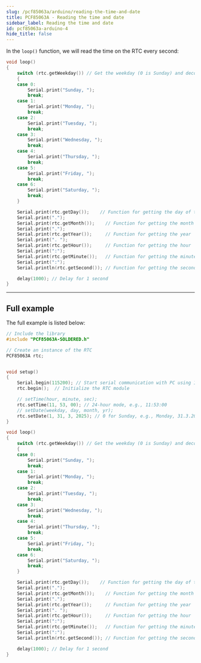 ```yaml
---
slug: /pcf85063a/arduino/reading-the-time-and-date
title: PCF85063A - Reading the time and date
sidebar_label: Reading the time and date
id: pcf85063a-arduino-4
hide_title: false
---
```


In the `loop()` function, we will read the time on the RTC every second:

```cpp
void loop()
{
    switch (rtc.getWeekday()) // Get the weekday (0 is Sunday) and decode to string
    {
    case 0:                   
        Serial.print("Sunday, ");
        break;
    case 1:
        Serial.print("Monday, ");
        break;
    case 2:
        Serial.print("Tuesday, ");
        break;
    case 3:
        Serial.print("Wednesday, ");
        break;
    case 4:
        Serial.print("Thursday, ");
        break;
    case 5:
        Serial.print("Friday, ");
        break;
    case 6:
        Serial.print("Saturday, ");
        break;
    }

    Serial.print(rtc.getDay());    // Function for getting the day of the month
    Serial.print(".");
    Serial.print(rtc.getMonth());    // Function for getting the month
    Serial.print(".");
    Serial.print(rtc.getYear());     // Function for getting the year
    Serial.print(". ");
    Serial.print(rtc.getHour());     // Function for getting the hour
    Serial.print(":");
    Serial.print(rtc.getMinute());   // Function for getting the minute
    Serial.print(":");
    Serial.println(rtc.getSecond()); // Function for getting the second

    delay(1000); // Delay for 1 second
}
```

<CenteredImage src="/img/pcf85063a/datetime.png" alt="Serial monitor date & time readings" caption="Serial monitor date & time readings" width="100%" />


<FunctionDocumentation
  functionName="rtc.getWeekday()"
  description="Returns the current weekday"
  returnDescription="uint8_t value, the current weekday id (0 for sunday, 6 for saturday)"
  parameters={[]}
/>

<FunctionDocumentation
  functionName="rtc.getDay()"
  description="Returns the current day"
  returnDescription="uint8_t value, the current day"
  parameters={[]}
/>

<FunctionDocumentation
  functionName="rtc.getMonth()"
  description="Returns the current month"
  returnDescription="uint8_t value, the current month"
  parameters={[]}
/>

<FunctionDocumentation
  functionName="rtc.getYear()"
  description="Returns the current year"
  returnDescription="uint16_t value, the current year"
  parameters={[]}
/>

<FunctionDocumentation
  functionName="rtc.getHour()"
  description="Returns the current hour"
  returnDescription="uint8_t value, the current hour"
  parameters={[]}
/>

<FunctionDocumentation
  functionName="rtc.getMinute()"
  description="Returns the current minute"
  returnDescription="uint8_t value, the current minutes"
  parameters={[]}
/>

<FunctionDocumentation
  functionName="rtc.getSecond()"
  description="Returns the current seconds"
  returnDescription="uint8_t value, the current hour"
  parameters={[]}
/>

---

## Full example 

The full example is listed below:

```cpp
// Include the library
#include "PCF85063A-SOLDERED.h"

// Create an instance of the RTC
PCF85063A rtc; 


void setup()
{
    Serial.begin(115200); // Start serial communication with PC using 115200 baud rate
    rtc.begin();  // Initialize the RTC module

    // setTime(hour, minute, sec);
    rtc.setTime(11, 53, 00); // 24-hour mode, e.g., 11:53:00
    // setDate(weekday, day, month, yr);
    rtc.setDate(1, 31, 3, 2025); // 0 for Sunday, e.g., Monday, 31.3.2025.
}

void loop()
{
    switch (rtc.getWeekday()) // Get the weekday (0 is Sunday) and decode to string
    {
    case 0:                   
        Serial.print("Sunday, ");
        break;
    case 1:
        Serial.print("Monday, ");
        break;
    case 2:
        Serial.print("Tuesday, ");
        break;
    case 3:
        Serial.print("Wednesday, ");
        break;
    case 4:
        Serial.print("Thursday, ");
        break;
    case 5:
        Serial.print("Friday, ");
        break;
    case 6:
        Serial.print("Saturday, ");
        break;
    }

    Serial.print(rtc.getDay());    // Function for getting the day of the month
    Serial.print(".");
    Serial.print(rtc.getMonth());    // Function for getting the month
    Serial.print(".");
    Serial.print(rtc.getYear());     // Function for getting the year
    Serial.print(". ");
    Serial.print(rtc.getHour());     // Function for getting the hour
    Serial.print(":");
    Serial.print(rtc.getMinute());   // Function for getting the minute
    Serial.print(":");
    Serial.println(rtc.getSecond()); // Function for getting the second

    delay(1000); // Delay for 1 second
}
```